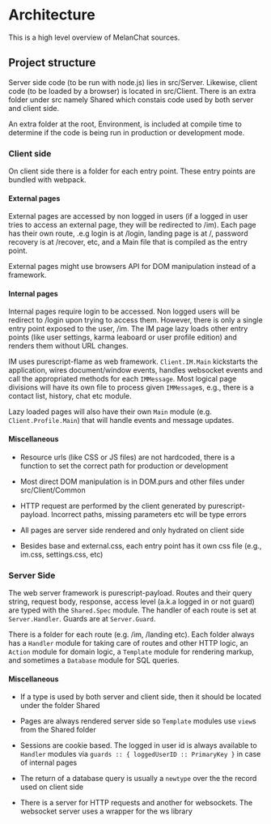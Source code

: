 # Architecture

This is a high level overview of MelanChat sources.

## Project structure

Server side code (to be run with node.js) lies in src/Server. Likewise, client code (to be loaded by a browser) is located in src/Client. There is an extra folder under src namely Shared which constais code used by both server and client side.

An extra folder at the root, Environment, is included at compile time to determine if the code is being run in production or development mode.

### Client side

On client side there is a folder for each entry point. These entry points are bundled with webpack.

#### External pages

External pages are accessed by non logged in users (if a logged in user tries to access an external page, they will be redirected to /im). Each page has their own route, .e.g login is at /login, landing page is at /, password recovery is at /recover, etc, and a Main file that is compiled as the entry point.

External pages might use browsers API for DOM manipulation instead of a framework.

#### Internal pages

Internal pages require login to be accessed. Non logged users will be redirect to /login upon trying to access them. However, there is only a single entry point exposed to the user, /im. The IM page lazy loads other entry points (like user settings, karma leaboard or user profile edition) and renders them without URL changes.

IM uses purescript-flame as web framework. `Client.IM.Main` kickstarts the application, wires document/window events, handles websocket events and call the appropriated methods for each `IMMessage`. Most logical page divisions will have its own file to process given `IMMessage`s, e.g., there is a contact list, history, chat etc module.

Lazy loaded pages will also have their own `Main` module (e.g. `Client.Profile.Main`) that will handle events and message updates.

#### Miscellaneous

* Resource urls (like CSS or JS files) are not hardcoded, there is a function to set the correct path for production or development

* Most direct DOM manipulation is in DOM.purs and other files under src/Client/Common

* HTTP request are performed by the client generated by purescript-payload. Incorrect paths, missing parameters etc will be type errors

* All pages are server side rendered and only hydrated on client side

* Besides base and external.css, each entry point has it own css file (e.g., im.css, settings.css, etc)

### Server Side

The web server framework is purescript-payload. Routes and their query string, request body, response, access level (a.k.a logged in or not guard) are typed with the `Shared.Spec` module. The handler of each route is set at `Server.Handler`. Guards are at `Server.Guard`.

There is a folder for each route (e.g. /im, /landing etc). Each folder always has a `Handler` module for taking care of routes and other HTTP logic, an `Action` module for domain logic, a `Template` module for rendering markup, and sometimes a `Database` module for SQL queries.

#### Miscellaneous

* If a type is used by both server and client side, then it should be located under the folder Shared

* Pages are always rendered server side so `Template` modules use `view`s from the Shared folder

* Sessions are cookie based. The logged in user id is always available to `Handler` modules via `guards :: { loggedUserID :: PrimaryKey }` in case of internal pages

* The return of a database query is usually a `newtype` over the the record used on client side

* There is a server for HTTP requests and another for websockets. The websocket server uses a wrapper for the ws library